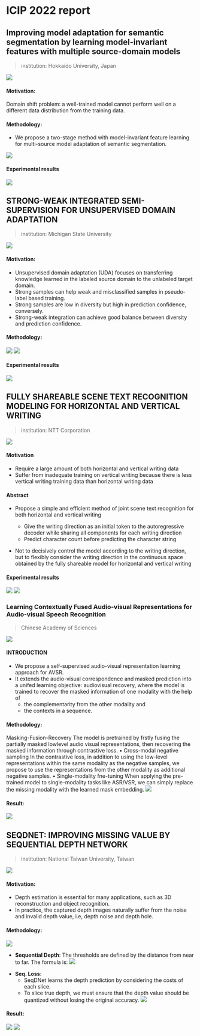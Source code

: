 # ICIP 2022 report 

## Improving model adaptation for semantic segmentation by learning model-invariant features with multiple source-domain models
> institution: Hokkaido University, Japan

![](2022-10-19-13-54-23.png)

#### Motivation:
Domain shift problem: a well-trained model cannot perform well on a different data distribution from the training data.

#### Methodology:
- We propose a two-stage method with model-invariant feature learning for multi-source model adaptation of semantic segmentation.

![](2022-10-19-13-55-19.png)

#### Experimental results
![](2022-10-19-13-55-53.png)

## STRONG-WEAK INTEGRATED SEMI-SUPERVISION FOR UNSUPERVISED DOMAIN ADAPTATION
> institution: Michigan State University

![](2022-10-19-14-04-48.png)

#### Motivation:
- Unsupervised domain adaptation (UDA) focuses on transferring knowledge learned in the labeled source domain to the unlabeled target domain. 
- Strong samples can help weak and misclassified samples in pseudo-label based training. 
- Strong samples are low in diversity but high in prediction confidence, conversely.
- Strong-weak integration can achieve good balance between diversity and prediction confidence.

#### Methodology:
![](2022-10-19-14-07-24.png)
![](2022-10-19-14-07-36.png)

#### Experimental results
![](2022-10-19-14-08-16.png)

## FULLY SHAREABLE SCENE TEXT RECOGNITION MODELING FOR HORIZONTAL AND VERTICAL WRITING
> institution: NTT Corporation

![](2022-10-19-14-19-55.png)

#### Motivation
- Require a large amount of both horizontal and vertical writing data
- Suffer from inadequate training on vertical writing because there is less vertical writing training data than horizontal writing data

#### Abstract
- Propose a simple and efficient method of joint scene text recognition for both horizontal and vertical writing 
    - Give the writing direction as an initial token to the autoregressive decoder while sharing all components for each writing direction 
    - Predict character count before predicting the character string 

- Not to decisively control the model according to the writing direction, but to flexibly consider the writing direction in the continuous space obtained by the fully shareable model for horizontal and vertical writing

#### Experimental results
![](2022-10-19-14-29-44.png)
![](2022-10-19-14-29-52.png)

### Learning Contextually Fused Audio-visual Representations for Audio-visual Speech Recognition
> Chinese Academy of Sciences

![](2022-10-19-14-34-24.png)

#### INTRODUCTION
- We propose a self-supervised audio-visual representation learning approach for AVSR. 
- It extends the audio-visual correspondence and masked prediction into a unifed learning objective: audiovisual recovery, where the model is trained to recover the masked information of one modality with the help of 
    - the complementarity from the other modality and 
    - the contexts in a sequence.

#### Methodology:
Masking-Fusion-Recovery The model is pretrained by frstly fusing the partially masked lowlevel audio visual representations, then recovering the masked information through contrastive loss. 
• Cross-modal negative sampling In the contrastive loss, in addition to using the low-level representations within the same modality as the negative samples, we propose to use the representations from the other modality as additional negative samples. 
• Single-modality fne-tuning When applying the pre-trained model to single-modality tasks like ASR/VSR, we can simply replace the missing modality with the learned mask embedding.
![](2022-10-19-14-42-35.png)

#### Result:
![](2022-10-19-14-44-26.png)

## SEQDNET: IMPROVING MISSING VALUE BY SEQUENTIAL DEPTH NETWORK
> institution: National Taiwan University, Taiwan

![](2022-10-19-13-32-07.png)

#### Motivation:
- Depth estimation is essential for many applications, such as 3D reconstruction and object recognition.
- In practice, the captured depth images naturally suffer from the noise and invalid depth value, i.e, depth noise and depth hole.

#### Methodology:
![](2022-10-19-13-43-52.png)
- **Sequential Depth**:
The thresholds are defined by the distance from near to far. The formula is:
![](2022-10-19-13-38-50.png)
<!-- - Edge Awareness Loss (EA Loss):
EA Loss leverages the gradient of normal map as weights to represent the importance of current positions.
![](2022-10-19-13-40-19.png) -->
- **Seq. Loss**:
    - SeqDNet learns the depth prediction by considering the costs of each slice.
    - To slice true depth, we must ensure that the depth value should be quantized without losing the original accuracy.
![](2022-10-19-13-41-10.png)

#### Result:
![](2022-10-19-13-42-34.png)
![](2022-10-19-13-42-50.png)
